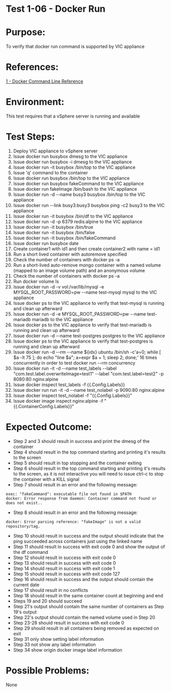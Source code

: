 Test 1-06 - Docker Run
=======

# Purpose:
To verify that docker run command is supported by VIC appliance

# References:
[1 - Docker Command Line Reference](https://docs.docker.com/engine/reference/commandline/run/)

# Environment:
This test requires that a vSphere server is running and available

# Test Steps:
1. Deploy VIC appliance to vSphere server
2. Issue docker run busybox dmesg to the VIC appliance
3. Issue docker run busybox -i dmesg to the VIC appliance
4. Issue docker run -it busybox /bin/top to the VIC appliance
5. Issue 'q' command to the container
6. Issue docker run busybox /bin/top to the VIC appliance
7. Issue docker run busybox fakeCommand to the VIC appliance
8. Issue docker run fakeImage /bin/bash to the VIC appliance
9. Issue docker run -d --name busy3 busybox /bin/top to the VIC appliance
10. Issue docker run --link busy3:busy3 busybox ping -c2 busy3 to the VIC appliance
11. Issue docker run -it busybox /bin/df to the VIC appliance
12. Issue docker run -d -p 6379 redis:alpine to the VIC appliance
13. Issue docker run -it busybox /bin/true
14. Issue docker run -it busybox /bin/false
15. Issue docker run -it busybox /bin/fakeCommand
16. Issue docker run busybox date
17. Create container1 with id1 and then create container2 with name = id1
18. Run a short lived container with autoremove specified
19. Check the number of containers with docker ps -a
20. Run a short-lived auto-remove mongo container with a named volume (mapped to an image volume path) and an anonymous volume
21. Check the number of containers with docker ps -a
22. Run docker volume ls
23. Issue docker run -d -v vol:/var/lib/mysql -e MYSQL_ROOT_PASSWORD=pw --name test-mysql mysql to the VIC appliance
24. Issue docker ps to the VIC appliance to verify that test-mysql is running and clean up afterward
25. Issue docker run -d -e MYSQL_ROOT_PASSWORD=pw --name test-mariadb mariadb to the VIC appliance
26. Issue docker ps to the VIC appliance to verify that test-mariadb is running and clean up afterward
27. Issue docker run -d --name test-postgres postgres to the VIC appliance
28. Issue docker ps to the VIC appliance to verify that test-postgres is running and clean up afterward
29. Issue docker run -d --rm --name ${idx} ubuntu /bin/sh -c'a\=0; while [ $a -lt 75 ]; do echo "line $a"; a\=expr $a + 1; sleep 2; done;' 16 times concurrently in order to test docker run --rm concurrency
30. Issue docker run -it -d --name test_labels --label "com.test.label.overwriteImage=test1" --label "com.test.label=test2" -p 8080:80 nginx:alpine
31. Issue docker inspect test_labels -f {{.Config.Labels}}
32. Issue docker run run -it -d --name test_nolabel -p 9090:80 nginx:alpine
33. Issue docker inspect test_nolabel -f "{{.Config.Labels}}"
34. Issue docker image inspect nginx:alpine -f "{{.ContainerConfig.Labels}}"

# Expected Outcome:
* Step 2 and 3 should result in success and print the dmesg of the container
* Step 4 should result in the top command starting and printing it's results to the screen
* Step 5 should result in top stopping and the container exiting
* Step 6 should result in the top command starting and printing it's results to the screen, as it is not interactive you will need to issue ctrl-c to stop the container with a KILL signal
* Step 7 should result in an error and the following message:
```
exec: "fakeCommand": executable file not found in $PATH
docker: Error response from daemon: Container command not found or does not exist..
```
* Step 8 should result in an error and the following message:
```
docker: Error parsing reference: "fakeImage" is not a valid repository/tag.
```
* Step 10 should result in success and the output should indicate that the ping succeeded across containers just using the linked name
* Step 11 should result in success with exit code 0 and show the output of the df command
* Step 12 should result in success with exit code 0
* Step 13 should result in success with exit code 0
* Step 14 should result in success with exit code 1
* Step 15 should result in success with exit code 127
* Step 16 should result in success and the output should contain the current date
* Step 17 should result in no conflicts
* Step 18 should result in the same container count at beginning and end
* Steps 19 and 20 should succeed
* Step 21's output should contain the same number of containers as Step 19's output
* Step 22's output should contain the named volume used in Step 20
* Step 23-28 should result in success with exit code 0
* Step 29 should result in all containers being removed as expected on exit
* Step 31 only show setting label information
* Step 33 not show any label information
* Step 34 show origin docker image label information

# Possible Problems:
None
